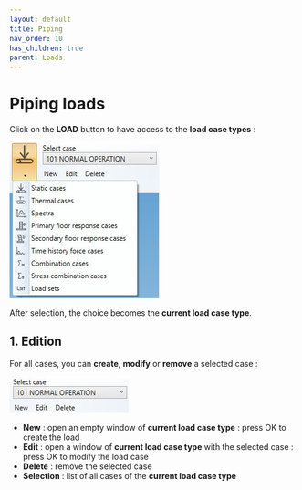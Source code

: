```yaml
---
layout: default
title: Piping
nav_order: 10
has_children: true
parent: Loads
---
```


# Piping loads

Click on the **LOAD** button to have access to the **load case types** :

![Image](../../Images/Load2.jpg)

After selection, the choice becomes the **current load case type**.

## 1. Edition

For all cases, you can **create**, **modify** or **remove** a selected case :

![Image](../../Images/Load8.jpg)

- **New** : open an empty window of **current load case type** : press OK to create the load
- **Edit** : open a window of **current load case type** with the selected case :  press OK to modify the load case
- **Delete** : remove the selected case
- **Selection** : list of all cases of the **current load case type**
